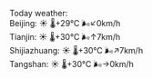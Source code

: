 Today weather:  
Beijing: ☀️ 🌡️+29°C 🌬️↙0km/h  
Tianjin: ☀️ 🌡️+30°C 🌬️↑7km/h  
Shijiazhuang: ☀️ 🌡️+30°C 🌬️↗7km/h  
Tangshan: ☀️ 🌡️+30°C 🌬️→0km/h  
